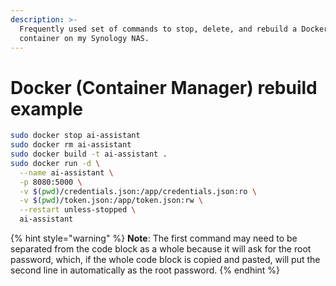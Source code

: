 ```yaml
---
description: >-
  Frequently used set of commands to stop, delete, and rebuild a Docker
  container on my Synology NAS.
---
```


# Docker (Container Manager) rebuild example

```bash
sudo docker stop ai-assistant
sudo docker rm ai-assistant
sudo docker build -t ai-assistant .
sudo docker run -d \
  --name ai-assistant \
  -p 8080:5000 \
  -v $(pwd)/credentials.json:/app/credentials.json:ro \
  -v $(pwd)/token.json:/app/token.json:rw \
  --restart unless-stopped \
  ai-assistant
```

{% hint style="warning" %}
**Note**: The first command may need to be separated from the code block as a whole because it will ask for the root password, which, if the whole code block is copied and pasted, will put the second line in automatically as the root password.
{% endhint %}
